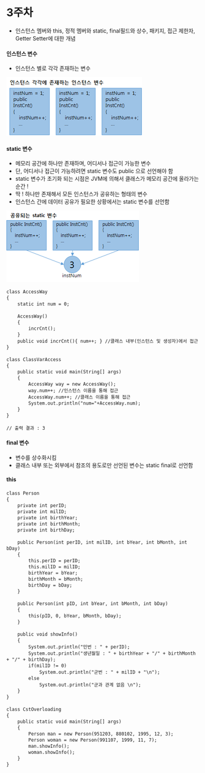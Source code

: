 # 3주차

* 인스턴스 멤버와 this, 정적 멤버와 static, final필드와 상수, 패키지, 접근 제한자, Getter Setter에 대한 개념

#### 인스턴스 변수

* 인스턴스 별로 각각 존재하는 변수

![](/instance)

#### static 변수

* 메모리 공간에 하나만 존재하며, 어디서나 접근이 가능한 변수
* 단, 어디서나 접근이 가능하려면 static 변수도 public 으로 선언해야 함
* static 변수가 초기화 되는 시점은 JVM에 의해서 클래스가 메모리 공간에 올라가는 순간 !
* 딱 ! 하나만 존재해서 모든 인스턴스가 공유하는 형태의 변수
* 인스턴스 간에 데이터 공유가 필요한 상황에서는 static 변수를 선언함

![](/static)

```
class AccessWay
{
    static int num = 0;

    AccessWay()
    {
        incrCnt();
    }
    public void incrCnt(){ num++; } //클래스 내부(인스턴스 및 생성자)에서 접근
}

class ClassVarAccess
{
    public static void main(String[] args)
    {
        AccessWay way = new AccessWay();
        way.num++; //인스턴스 이름을 통해 접근
        AccessWay.num++; //클래스 이름을 통해 접근
        System.out.println("num="+AccessWay.num);
    }
}

// 출력 결과 : 3
```

#### final 변수

* 변수를 상수화시킴
* 클래스 내부 또는 외부에서 참조의 용도로만 선언된 변수는 static final로 선언함

#### this

```
class Person
{
    private int perID;
    private int milID;
    private int birthYear;
    private int birthMonth;
    private int birthDay;
    
    public Person(int perID, int milID, int bYear, int bMonth, int bDay)
    {
        this.perID = perID;
        this.milID = milID;
        birthYear = bYear;
        birthMonth = bMonth;
        birthDay = bDay;
    }
    
    public Person(int pID, int bYear, int bMonth, int bDay)
    {
        this(pID, 0, bYear, bMonth, bDay);
    }
    
    public void showInfo()
    {
        System.out.println("민번 : " + perID);
        System.out.println("생년월일 : " + birthYear + "/" + birthMonth + "/" + birthDay);
        if(milID != 0)
            System.out.println("군번 : " + milID + "\n");
        else
            System.out.println("군과 관계 없음 \n");
    }
}

class CstOverloading
{
    public static void main(String[] args)
    {
        Person man = new Person(951203, 880102, 1995, 12, 3);
        Person woman = new Person(991107, 1999, 11, 7);
        man.showInfo();
        woman.showInfo();
    }
}
```



